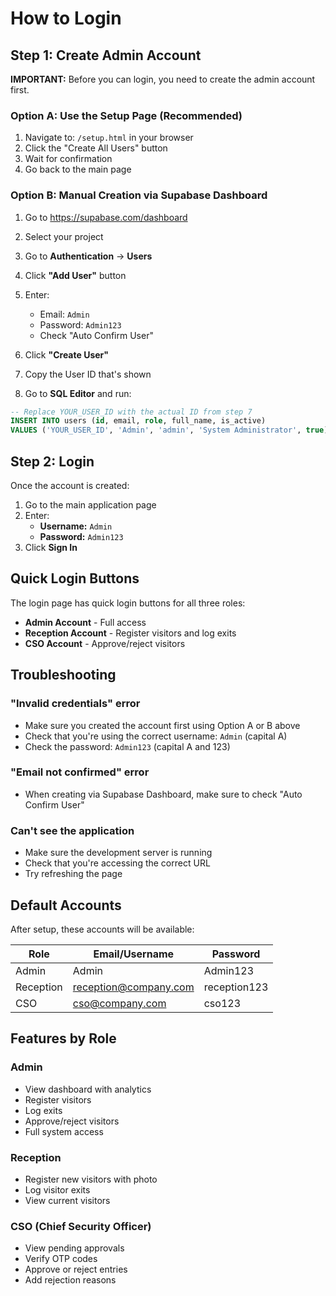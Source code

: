# How to Login

## Step 1: Create Admin Account

**IMPORTANT:** Before you can login, you need to create the admin account first.

### Option A: Use the Setup Page (Recommended)

1. Navigate to: `/setup.html` in your browser
2. Click the "Create All Users" button
3. Wait for confirmation
4. Go back to the main page

### Option B: Manual Creation via Supabase Dashboard

1. Go to https://supabase.com/dashboard
2. Select your project
3. Go to **Authentication** → **Users**
4. Click **"Add User"** button
5. Enter:
   - Email: `Admin`
   - Password: `Admin123`
   - Check "Auto Confirm User"
6. Click **"Create User"**
7. Copy the User ID that's shown

8. Go to **SQL Editor** and run:
```sql
-- Replace YOUR_USER_ID with the actual ID from step 7
INSERT INTO users (id, email, role, full_name, is_active)
VALUES ('YOUR_USER_ID', 'Admin', 'admin', 'System Administrator', true);
```

## Step 2: Login

Once the account is created:

1. Go to the main application page
2. Enter:
   - **Username:** `Admin`
   - **Password:** `Admin123`
3. Click **Sign In**

## Quick Login Buttons

The login page has quick login buttons for all three roles:
- **Admin Account** - Full access
- **Reception Account** - Register visitors and log exits
- **CSO Account** - Approve/reject visitors

## Troubleshooting

### "Invalid credentials" error
- Make sure you created the account first using Option A or B above
- Check that you're using the correct username: `Admin` (capital A)
- Check the password: `Admin123` (capital A and 123)

### "Email not confirmed" error
- When creating via Supabase Dashboard, make sure to check "Auto Confirm User"

### Can't see the application
- Make sure the development server is running
- Check that you're accessing the correct URL
- Try refreshing the page

## Default Accounts

After setup, these accounts will be available:

| Role | Email/Username | Password |
|------|----------------|----------|
| Admin | Admin | Admin123 |
| Reception | reception@company.com | reception123 |
| CSO | cso@company.com | cso123 |

## Features by Role

### Admin
- View dashboard with analytics
- Register visitors
- Log exits
- Approve/reject visitors
- Full system access

### Reception
- Register new visitors with photo
- Log visitor exits
- View current visitors

### CSO (Chief Security Officer)
- View pending approvals
- Verify OTP codes
- Approve or reject entries
- Add rejection reasons
